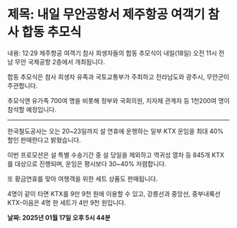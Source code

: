 # **제목: 내일 무안공항서 제주항공 여객기 참사 합동 추모식**

  내용: 12·29 제주항공 여객기 참사 희생자들의 합동 추모식이 내일(18일) 오전 11시 전남 무안 국제공항 2층에서 개최됩니다.  

합동 추모식은 참사 희생자 유족과 국토교통부가 주최하고 전라남도와 광주시, 무안군이 주관합니다.  

추모식엔 유가족 700여 명을 비롯해 정부와 국회의원, 지자체 관계자 등 1천200여 명이 참석할 예정입니다.  

---

한국철도공사는 오는 20~23일까지 설 연휴에 운행하는 일부 KTX 운임을 최대 40% 할인 판매한다고 밝혔습니다.  

이번 프로모션은 설 특별 수송기간 중 설 당일을 제외하고 역귀성 열차 등 845개 KTX를 대상으로 진행되며, 운임은 평시보다 30~40% 저렴합니다.  

또 황금연휴를 맞아 여행객을 위한 세트 상품도 판매됩니다.  

4명이 같이 타면 KTX를 9만 9천 원에 이용할 수 있고, 강릉선과 중앙선, 중부내륙선 KTX-이음은 4명 한 세트가 4만 9천 원입니다.

  **날짜: 2025년 01월 17일 오후 5시 44분**